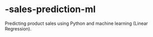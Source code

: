 # -sales-prediction-ml
Predicting product sales using Python and machine learning (Linear Regression).
